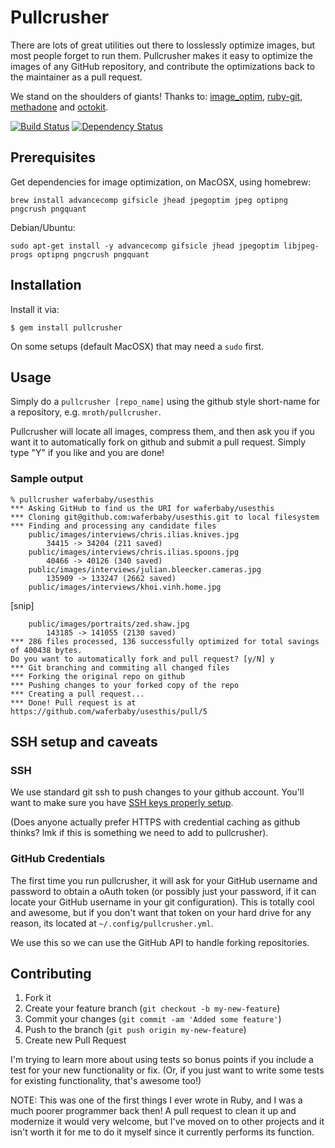 # Pullcrusher

There are lots of great utilities out there to losslessly optimize
images, but most people forget to run them.  Pullcrusher makes it easy
to optimize the images of any GitHub repository, and contribute the
optimizations back to the maintainer as a pull request.

We stand on the shoulders of giants!  Thanks to: [image_optim](https://github.com/toy/image_optim), [ruby-git](https://github.com/schacon/ruby-git), [methadone](https://github.com/davetron5000/methadone/)
and [octokit](https://github.com/pengwynn/octokit).

[![Build Status](https://secure.travis-ci.org/mroth/pullcrusher.svg?branch=master)](http://travis-ci.org/mroth/pullcrusher)
[![Dependency Status](https://gemnasium.com/mroth/pullcrusher.svg)](https://gemnasium.com/mroth/pullcrusher)

## Prerequisites

Get dependencies for image optimization, on MacOSX, using homebrew:

    brew install advancecomp gifsicle jhead jpegoptim jpeg optipng pngcrush pngquant

Debian/Ubuntu:

    sudo apt-get install -y advancecomp gifsicle jhead jpegoptim libjpeg-progs optipng pngcrush pngquant

## Installation

Install it via:

    $ gem install pullcrusher

On some setups (default MacOSX) that may need a `sudo` first.

## Usage

Simply do a `pullcrusher [repo_name]` using the github style short-name
for a repository, e.g. `mroth/pullcrusher`.

Pullcrusher will locate all images, compress them, and then ask you if
you want it to automatically fork on github and submit a pull request.
Simply type "Y" if you like and you are done!

### Sample output

    % pullcrusher waferbaby/usesthis
    *** Asking GitHub to find us the URI for waferbaby/usesthis
    *** Cloning git@github.com:waferbaby/usesthis.git to local filesystem
    *** Finding and processing any candidate files
        public/images/interviews/chris.ilias.knives.jpg
            34415 -> 34204 (211 saved)
        public/images/interviews/chris.ilias.spoons.jpg
            40466 -> 40126 (340 saved)
        public/images/interviews/julian.bleecker.cameras.jpg
            135909 -> 133247 (2662 saved)
        public/images/interviews/khoi.vinh.home.jpg

[snip]

        public/images/portraits/zed.shaw.jpg
            143185 -> 141055 (2130 saved)
    *** 286 files processed, 136 successfully optimized for total savings of 400438 bytes.
    Do you want to automatically fork and pull request? [y/N] y
    *** Git branching and commiting all changed files
    *** Forking the original repo on github
    *** Pushing changes to your forked copy of the repo
    *** Creating a pull request...
    *** Done! Pull request is at https://github.com/waferbaby/usesthis/pull/5

## SSH setup and caveats

### SSH
We use standard git ssh to push changes to your github account.  You'll
want to make sure you have [SSH keys properly setup](https://help.github.com/articles/generating-ssh-keys).

(Does anyone actually prefer HTTPS with credential caching as github thinks?  lmk if
this is something we need to add to pullcrusher).

### GitHub Credentials
The first time you run pullcrusher, it will ask for your GitHub username
and password to obtain a oAuth token (or possibly just your password, if
it can locate your GitHub username in your git configuration).  This is
totally cool and awesome, but if you don't want that token on your hard
drive for any reason, its located at `~/.config/pullcrusher.yml`.

We use this so we can use the GitHub API to handle forking
repositories.

## Contributing

1. Fork it
2. Create your feature branch (`git checkout -b my-new-feature`)
3. Commit your changes (`git commit -am 'Added some feature'`)
4. Push to the branch (`git push origin my-new-feature`)
5. Create new Pull Request

I'm trying to learn more about using tests so bonus points if you
include a test for your new functionality or fix. (Or, if you just want
to write some tests for existing functionality, that's awesome too!)

NOTE: This was one of the first things I ever wrote in Ruby, and I was a much
poorer programmer back then!  A pull request to clean it up and modernize it
would very welcome, but I've moved on to other projects and it isn't worth it
for me to do it myself since it currently performs its function.

